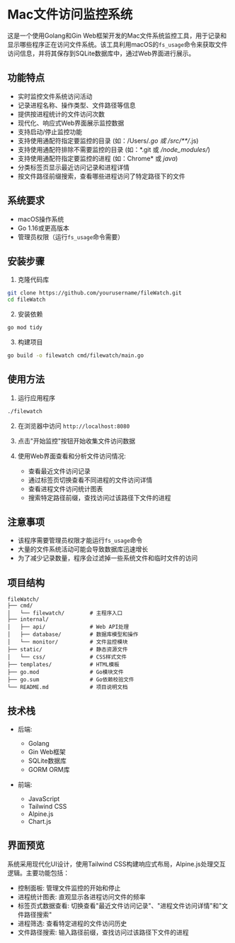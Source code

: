 # Mac文件访问监控系统

这是一个使用Golang和Gin Web框架开发的Mac文件系统监控工具，用于记录和显示哪些程序正在访问文件系统。该工具利用macOS的`fs_usage`命令来获取文件访问信息，并将其保存到SQLite数据库中，通过Web界面进行展示。

## 功能特点

- 实时监控文件系统访问活动
- 记录进程名称、操作类型、文件路径等信息
- 提供按进程统计的文件访问次数
- 现代化、响应式Web界面展示监控数据
- 支持启动/停止监控功能
- 支持使用通配符指定要监控的目录 (如：/Users/*.go 或 /src/**/*.js)
- 支持使用通配符排除不需要监控的目录 (如：*.git 或 */node_modules/*)
- 支持使用通配符指定要监控的进程 (如：Chrome* 或 *java*)
- 分类标签页显示最近访问记录和进程详情
- 按文件路径前缀搜索，查看哪些进程访问了特定路径下的文件

## 系统要求

- macOS操作系统
- Go 1.16或更高版本
- 管理员权限（运行`fs_usage`命令需要）

## 安装步骤

1. 克隆代码库

```bash
git clone https://github.com/yourusername/fileWatch.git
cd fileWatch
```

2. 安装依赖

```bash
go mod tidy
```

3. 构建项目

```bash
go build -o filewatch cmd/filewatch/main.go
```

## 使用方法

1. 运行应用程序

```bash
./filewatch
```

2. 在浏览器中访问 `http://localhost:8080`

3. 点击"开始监控"按钮开始收集文件访问数据

4. 使用Web界面查看和分析文件访问情况:
   - 查看最近文件访问记录
   - 通过标签页切换查看不同进程的文件访问详情
   - 查看进程文件访问统计图表
   - 搜索特定路径前缀，查找访问过该路径下文件的进程

## 注意事项

- 该程序需要管理员权限才能运行`fs_usage`命令
- 大量的文件系统活动可能会导致数据库迅速增长
- 为了减少记录数量，程序会过滤掉一些系统文件和临时文件的访问

## 项目结构

```
fileWatch/
├── cmd/
│   └── filewatch/        # 主程序入口
├── internal/
│   ├── api/              # Web API处理
│   ├── database/         # 数据库模型和操作
│   └── monitor/          # 文件监控模块
├── static/               # 静态资源文件
│   └── css/              # CSS样式文件
├── templates/            # HTML模板
├── go.mod                # Go模块文件
├── go.sum                # Go依赖校验文件
└── README.md             # 项目说明文档
```

## 技术栈

- 后端:
  - Golang
  - Gin Web框架
  - SQLite数据库
  - GORM ORM库
  
- 前端:
  - JavaScript
  - Tailwind CSS
  - Alpine.js
  - Chart.js

## 界面预览

系统采用现代化UI设计，使用Tailwind CSS构建响应式布局，Alpine.js处理交互逻辑。主要功能包括：

- 控制面板: 管理文件监控的开始和停止
- 进程统计图表: 直观显示各进程访问文件的频率
- 标签页式数据查看: 切换查看"最近文件访问记录"、"进程文件访问详情"和"文件路径搜索"
- 进程筛选: 查看特定进程的文件访问历史
- 文件路径搜索: 输入路径前缀，查找访问过该路径下文件的进程 